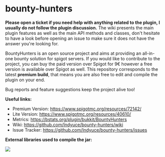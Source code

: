 # bounty-hunters

**Please open a ticket if you need help with anything related to the plugin, I usually do not follow the plugin discussion.** The wiki presents the main plugin features as well as the main API methods and classes, don't hesitate to have a look before opening an issue to make sure it does not have the answer you're looking for.

BountyHunters is an open source project and aims at providing an all-in-one bounty solution for spigot servers. If you would like to contribute to the project, you can buy the paid version over Spigot for 9€ however a free version is available over Spigot as well. This repository corresponds to the latest **premium build**, that means you are also free to edit and compile the plugin on your end.

Bug reports and feature suggestions keep the project alive too!

**Useful links:**
* Premium Version: https://www.spigotmc.org/resources/72142/
* Lite Version: https://www.spigotmc.org/resources/40610/
* Metrics: https://bstats.org/plugin/bukkit/BountyHunters
* Wiki: https://github.com/Indyuce/bounty-hunters/wiki
* Issue Tracker: https://github.com/Indyuce/bounty-hunters/issues

**External libraries used to compile the jar:**

![](https://i.imgur.com/bshLdeV.png)
